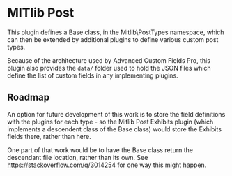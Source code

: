 # MITlib Post

This plugin defines a Base class, in the Mitlib\PostTypes namespace, which can
then be extended by additional plugins to define various custom post types.

Because of the architecture used by Advanced Custom Fields Pro, this plugin also
provides the `data/` folder used to hold the JSON files which define the list
of custom fields in any implementing plugins.

## Roadmap

An option for future development of this work is to store the field definitions
with the plugins for each type - so the Mitlib Post Exhibits plugin (which
implements a descendent class of the Base class) would store the Exhibits
fields there, rather than here.

One part of that work would be to have the Base class return the descendant
file location, rather than its own. See https://stackoverflow.com/q/3014254 for
one way this might happen.
